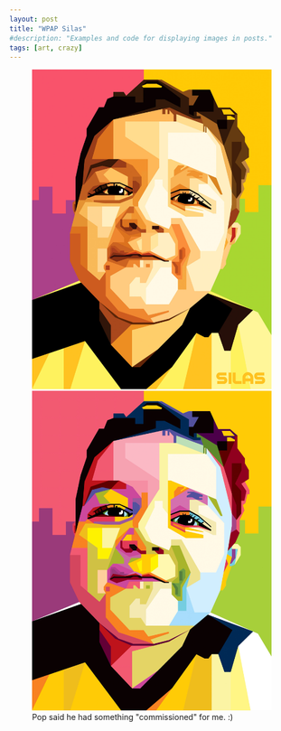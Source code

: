 ```yaml
---
layout: post
title: "WPAP Silas"
#description: "Examples and code for displaying images in posts."
tags: [art, crazy]
---
```

<figure class="half">
	<img src="/uploads/2014/03/2014-03-04 20.15.42.jpg" alt="">
	<br />
	<img src="/uploads/2014/03/2014-03-04 12.13.14.jpg" alt="">
	<figcaption>Pop said he had something "commissioned" for me.  :)</figcaption>
</figure>